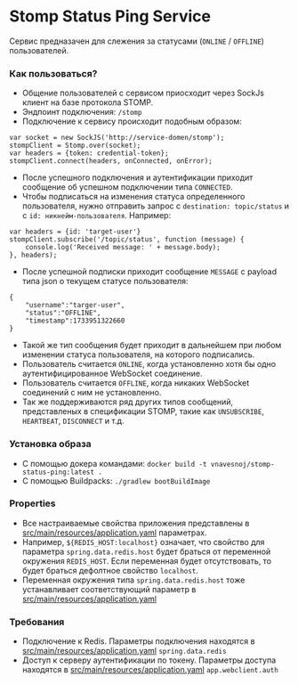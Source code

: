 # Stomp Status Ping Service
Сервис предназачен для слежения за статусами (`ONLINE` / `OFFLINE`) 
пользователей.

### Как пользоваться?
* Общение пользователей с сервисом приосходит через SockJs 
клиент на базе протокола STOMP.
* Эндпоинт подключения: `/stomp`
* Подключение к сервису происходит подобным образом:
```
var socket = new SockJS('http://service-domen/stomp');
stompClient = Stomp.over(socket);
var headers = {token: credential-token};
stompClient.connect(headers, onConnected, onError);
```
* После успешного подключения и аутентификации приходит 
сообщение об успешном подключении типа `CONNECTED`.
* Чтобы подписаться на изменения статуса определенного 
пользователя, нужно отправить запрос с `destination: topic/status`
и с `id: никнейм-пользователя`. Например:
```
var headers = {id: 'target-user'}
stompClient.subscribe('/topic/status', function (message) {
    console.log('Received message: ' + message.body);
}, headers);
```
* После успешной подписки приходит сообщение `MESSAGE` с
payload типа json о текущем статусе пользователя:
```
{
    "username":"targer-user",
    "status":"OFFLINE",
    "timestamp":1733951322660
}
```
* Такой же тип сообщения будет приходит в дальнейшем при любом
изменении статуса пользователя, на которого подписались.
* Пользователь считается `ONLINE`, когда установленно хотя бы одно 
аутентифицированное WebSocket соединение.
* Пользователь считается `OFFLINE`, когда никаких WebSocket 
соединений с ним не установленно.
* Так же поддерживаются ряд других типов сообщений, представленых
в спецификации STOMP, такие как `UNSUBSCRIBE`, `HEARTBEAT`, `DISCONNECT`
и т.д.

### Установка образа

* С помощью докера командами:
`docker build -t vnavesnoj/stomp-status-ping:latest .`
* С помощью Buildpacks: `./gradlew bootBuildImage`

### Properties
* Все настраиваемые свойства приложения представлены в [src/main/resources/application.yaml](src/main/resources/application.yaml) параметрах.
* Например, `${REDIS_HOST:localhost}` означает, что свойство для параметра `spring.data.redis.host` будет браться
от переменной окружения `REDIS_HOST`. Если переменная будет отсутствовать,
то будет браться дефолтное свойство `localhost`.
* Переменная окружения типа `spring.data.redis.host` тоже
устанавливает соответствующий параметр в [src/main/resources/application.yaml](src/main/resources/application.yaml)

### Требования
* Подключение к Redis. Параметры подключения находятся в [src/main/resources/application.yaml](src/main/resources/application.yaml)
`spring.data.redis`
* Доступ к серверу аутентификации по токену. Параметры доступа находятся в [src/main/resources/application.yaml](src/main/resources/application.yaml) 
`app.webclient.auth`
